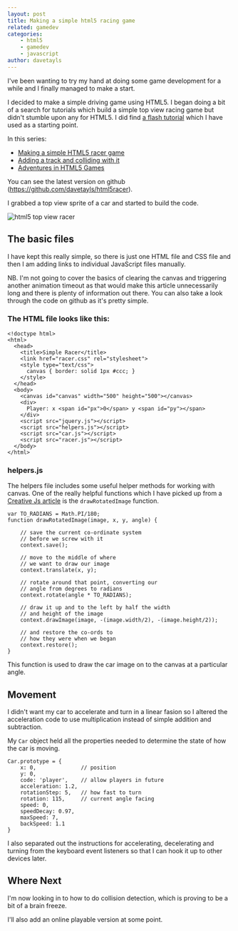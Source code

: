 ```yaml
---
layout: post
title: Making a simple html5 racing game
related: gamedev
categories:
    - html5
    - gamedev
    - javascript
author: davetayls
---
```


I've been wanting to try my hand at doing some game development for a while and I finally managed to make a start.

I decided to make a simple driving game using HTML5. I began doing a bit of a search for tutorials which build a simple top view racing game but didn't stumble upon any for HTML5. I did find [a flash tutorial](http://www.emanueleferonato.com/2007/05/15/create-a-flash-racing-game-tutorial/) which I have used as a starting point.

In this series:

 - [Making a simple HTML5 racer game](/blog/2012/11/27/making-a-simple-html5-racing-game/)
 - [Adding a track and colliding with it](/blog/2013/02/19/adding-a-track-and-colliding-with-it/)
 - [Adventures in HTML5 Games](/blog/2013/03/25/adventures-in-html5-games-akqa-anoraks)

You can see the latest version on github (<https://github.com/davetayls/html5racer>).

I grabbed a top view sprite of a car and started to build the code.

![html5 top view racer](https://lh4.googleusercontent.com/-gN4Z6GZyw0I/UBh0dE3XkYI/AAAAAAAArOQ/sLmurCojpWg/s800/Screen%2520Shot%25202012-07-22%2520at%252013.51.57.png)

The basic files
--

I have kept this really simple, so there is just one HTML file and CSS file and then I am adding links to individual JavaScript files manually.

NB. I'm not going to cover the basics of clearing the canvas and triggering another animation timeout as that would make this article unnecessarily long and there is plenty of information out there. You can also take a look through the code on github as it's pretty simple.

### The HTML file looks like this:

    <!doctype html>
    <html>
      <head>
        <title>Simple Racer</title>
        <link href="racer.css" rel="stylesheet">
        <style type="text/css">
          canvas { border: solid 1px #ccc; }
        </style>
      </head>
      <body>
        <canvas id="canvas" width="500" height="500"></canvas>
        <div>
          Player: x <span id="px">0</span> y <span id="py"></span>
        </div>
        <script src="jquery.js"></script>
        <script src="helpers.js"></script>
        <script src="car.js"></script>
        <script src="racer.js"></script>
      </body>
    </html>


### helpers.js

The helpers file includes some useful helper methods for working with canvas. One of the really helpful functions which I have picked up from a [Creative Js article](http://creativejs.com/2012/01/day-10-drawing-rotated-images-into-canvas/) is the `drawRotatedImage` function.

    var TO_RADIANS = Math.PI/180;
    function drawRotatedImage(image, x, y, angle) {

        // save the current co-ordinate system
        // before we screw with it
        context.save();

        // move to the middle of where
        // we want to draw our image
        context.translate(x, y);

        // rotate around that point, converting our
        // angle from degrees to radians
        context.rotate(angle * TO_RADIANS);

        // draw it up and to the left by half the width
        // and height of the image
        context.drawImage(image, -(image.width/2), -(image.height/2));

        // and restore the co-ords to
        // how they were when we began
        context.restore();
    }

This function is used to draw the car image on to the canvas at a particular angle.


Movement
--

I didn't want my car to accelerate and turn in a linear fasion so I altered the acceleration code to use multiplication instead of simple addition and subtraction.

My `Car` object held all the properties needed to determine the state of how the car is moving.

	Car.prototype = {
		x: 0,              // position
		y: 0,
		code: 'player',    // allow players in future
		acceleration: 1.2,
		rotationStep: 5,   // how fast to turn
		rotation: 115,     // current angle facing
		speed: 0,
		speedDecay: 0.97,
		maxSpeed: 7,
		backSpeed: 1.1
	}



I also separated out the instructions for accelerating, decelerating and turning from the keyboard event listeners so that I can hook it up to other devices later.

Where Next
--

I'm now looking in to how to do collision detection, which is proving to be a bit of a brain freeze.

I'll also add an online playable version at some point.




